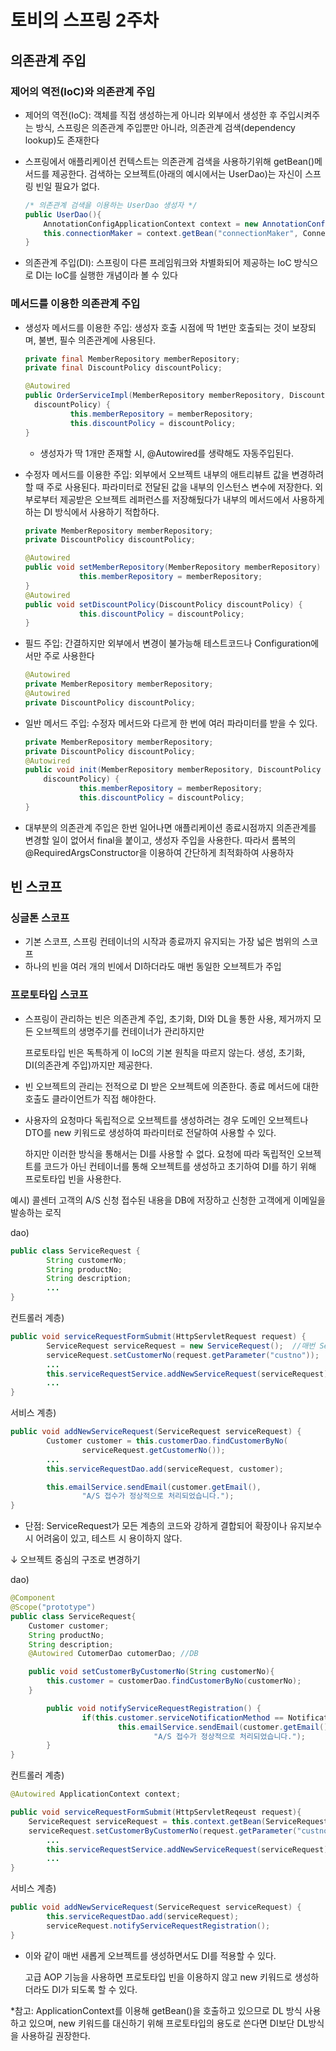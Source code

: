 # 토비의 스프링 2주차

## 의존관계 주입

### 제어의 역전(IoC)와 의존관계 주입

- 제어의 역전(IoC): 객체를 직접 생성하는게 아니라 외부에서 생성한 후 주입시켜주는 방식, 스프링은 의존관계 주입뿐만 아니라, 의존관계 검색(dependency lookup)도 존재한다
- 스프링에서  애플리케이션 컨텍스트는 의존관계 검색을 사용하기위해 getBean()메서드를 제공한다. 검색하는 오브젝트(아래의 예시에서는 UserDao)는 자신이 스프링 빈일 필요가 없다.

    ```java
    /* 의존관계 검색을 이용하는 UserDao 생성자 */
    public UserDao(){
    	AnnotationConfigApplicationContext context = new AnnotationConfigApplicationContext(DaoFactory.class);
    	this.connectionMaker = context.getBean("connectionMaker", ConnectionMaker.class);
    }
    ```

- 의존관계 주입(DI): 스프링이 다른 프레임워크와 차별화되어 제공하는 IoC 방식으로 DI는 IoC를 실행한 개념이라 볼 수 있다

### 메서드를 이용한 의존관계 주입

- 생성자 메서드를 이용한 주입: 생성자 호출 시점에 딱 1번만 호출되는 것이 보장되며, 불변, 필수 의존관계에 사용된다.

    ```java
    private final MemberRepository memberRepository;
    private final DiscountPolicy discountPolicy;

    @Autowired
    public OrderServiceImpl(MemberRepository memberRepository, DiscountPolicy
      discountPolicy) {
              this.memberRepository = memberRepository;
              this.discountPolicy = discountPolicy;
    }
    ```

    - 생성자가 딱 1개만 존재할 시, @Autowired를 생략해도 자동주입된다.
- 수정자 메서드를 이용한 주입: 외부에서 오브젝트 내부의 애트리뷰트 값을 변경하려할 때 주로 사용된다. 파라미터로 전달된 값을 내부의 인스턴스 변수에 저장한다. 외부로부터 제공받은 오브젝트 레퍼런스를 저장해뒀다가 내부의 메서드에서 사용하게 하는 DI 방식에서 사용하기 적합하다.

    ```java
    private MemberRepository memberRepository;
    private DiscountPolicy discountPolicy;

    @Autowired
    public void setMemberRepository(MemberRepository memberRepository) {
                this.memberRepository = memberRepository;
    }
    @Autowired
    public void setDiscountPolicy(DiscountPolicy discountPolicy) {
                this.discountPolicy = discountPolicy;
    }
    ```

- 필드 주입: 간결하지만 외부에서 변경이 불가능해 테스트코드나 Configuration에서만 주로 사용한다

    ```java
    @Autowired
    private MemberRepository memberRepository;
    @Autowired
    private DiscountPolicy discountPolicy;
    ```

- 일반 메서드 주입: 수정자 메서드와 다르게 한 번에 여러 파라미터를 받을 수 있다.

    ```java
    private MemberRepository memberRepository;
    private DiscountPolicy discountPolicy;
    @Autowired
    public void init(MemberRepository memberRepository, DiscountPolicy
        discountPolicy) {
                this.memberRepository = memberRepository;
                this.discountPolicy = discountPolicy;
    }
    ```

- 대부분의 의존관계 주입은 한번 일어나면 애플리케이션 종료시점까지 의존관계를 변경할 일이 없어서 final을 붙이고, 생성자 주입을 사용한다. 따라서 롬복의 @RequiredArgsConstructor을 이용하여 간단하게 최적화하여 사용하자

## 빈 스코프

### 싱글톤 스코프

- 기본 스코프, 스프링 컨테이너의 시작과 종료까지 유지되는 가장 넓은 범위의 스코프
- 하나의 빈을 여러 개의 빈에서 DI하더라도 매번 동일한 오브젝트가 주입

### 프로토타입 스코프

- 스프링이 관리하는 빈은 의존관계 주입, 초기화, DI와 DL을 통한 사용, 제거까지 모든 오브젝트의 생명주기를 컨테이너가 관리하지만

    프로토타입 빈은 독특하게 이 IoC의 기본 원칙을 따르지 않는다. 생성, 초기화, DI(의존관계 주입)까지만 제공한다.

- 빈 오브젝트의 관리는 전적으로 DI 받은 오브젝트에 의존한다. 종료 메서드에 대한 호출도 클라이언트가 직접 해야한다.
- 사용자의 요청마다 독립적으로 오브젝트를 생성하려는 경우 도메인 오브젝트나 DTO를 new 키워드로 생성하여 파라미터로 전달하여 사용할 수 있다.

    하지만 이러한 방식을 통해서는 DI를 사용할 수 없다. 요청에 따라 독립적인 오브젝트를 코드가 아닌 컨테이너를 통해 오브젝트를 생성하고 초기하여 DI를 하기 위해 프로토타입 빈을 사용한다.


예시) 콜센터 고객의 A/S 신청 접수된 내용을 DB에 저장하고 신청한 고객에게 이메일을 발송하는 로직

dao)

```java
public class ServiceRequest {
		String customerNo;
		String productNo;
		String description;
		...
}
```

컨트롤러 계층)

```java
public void serviceRequestFormSubmit(HttpServletRequest request) {
		ServiceRequest serviceRequest = new ServiceRequest();  //매번 ServiceRequest객체를 생성
		serviceRequest.setCustomerNo(request.getParameter("custno"));
		...
		this.serviceRequestService.addNewServiceRequest(serviceRequest);
		...
}
```

서비스 계층)

```java
public void addNewServiceRequest(ServiceRequest serviceRequest) {
		Customer customer = this.customerDao.findCustomerByNo(
				serviceRequest.getCustomerNo());
		...
		this.serviceRequestDao.add(serviceRequest, customer);

		this.emailService.sendEmail(customer.getEmail(),
				"A/S 접수가 정상적으로 처리되었습니다.");
}
```

- 단점: ServiceRequest가 모든 계층의 코드와 강하게 결합되어 확장이나 유지보수 시 어려움이 있고, 테스트 시 용이하지 않다.

↓ 오브젝트 중심의 구조로 변경하기

dao)

```java
@Component
@Scope("prototype")
public class ServiceRequest{
    Customer customer;
    String productNo;
    String description;
    @Autowired CutomerDao cutomerDao; //DB

    public void setCustomerByCustomerNo(String customerNo){
        this.customer = customerDao.findCustomerByNo(customerNo);
    }

		public void notifyServiceRequestRegistration() {
				if(this.customer.serviceNotificationMethod == NotificationMethod.EMAIL) {
						this.emailService.sendEmail(customer.getEmail(),
								"A/S 접수가 정상적으로 처리되었습니다.");
		}
}
```

컨트롤러 계층)

```java
@Autowired ApplicationContext context;

public void serviceRequestFormSubmit(HttpServletReqeust request){
    ServiceRequest serviceRequest = this.context.getBean(ServiceRequest.class);
    serviceRequest.setCustomerByCustomerNo(request.getParameter("custno"));
		...
		this.serviceRequestService.addNewServiceRequest(serviceRequest);
		...
}
```

서비스 계층)

```java
public void addNewServiceRequest(ServiceRequest serviceRequest) {
		this.serviceRequestDao.add(serviceRequest);
		serviceRequest.notifyServiceRequestRegistration();
}
```

- 이와 같이 매번 새롭게 오브젝트를 생성하면서도 DI를 적용할 수 있다.

    고급 AOP 기능을 사용하면 프로토타입 빈을 이용하지 않고 new 키워드로 생성하더라도 DI가 되도록 할 수 있다.


*참고: ApplicationContext를 이용해 getBean()을 호출하고 있으므로 DL 방식 사용하고 있으며, new 키워드를 대신하기 위해 프로토타입의 용도로 쓴다면 DI보단 DL방식을 사용하길 권장한다.
